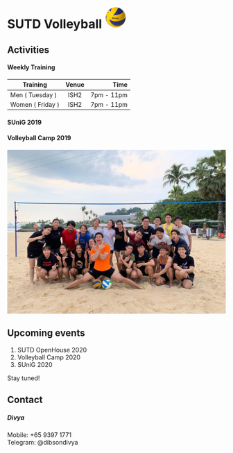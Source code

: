 # SUTD Volleyball <html><img src="./assets/mikasa200.png" width="50" height="50"><html>

## Activities
#### Weekly Training
| Training        | Venue| Time |
| ------------- |:-------------:| -----:|
| Men ( Tuesday )   | ISH2  | 7pm - 11pm  |
| Women ( Friday )  | ISH2  | 7pm - 11pm  |

#### SUniG 2019


#### Volleyball Camp 2019
<html><img src="./assets/camp1.jpg"><html>


## Upcoming events
1. SUTD OpenHouse 2020
2. Volleyball Camp 2020
3. SUniG 2020

Stay tuned!

## Contact
##### Divya
Mobile: +65 9397 1771\
Telegram: @dibsondivya


